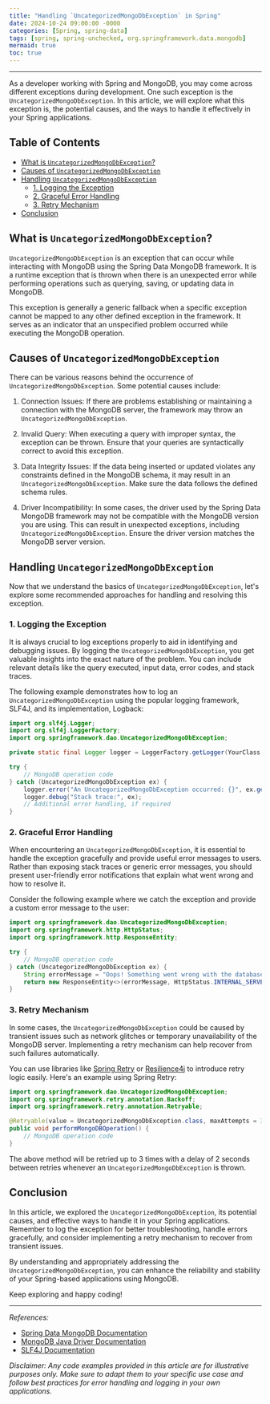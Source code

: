 ```yaml
---
title: "Handling `UncategorizedMongoDbException` in Spring"
date: 2024-10-24 09:00:00 -0000
categories: [Spring, spring-data]
tags: [spring, spring-unchecked, org.springframework.data.mongodb]
mermaid: true
toc: true
---
```



---

As a developer working with Spring and MongoDB, you may come across different exceptions during development. One such exception is the `UncategorizedMongoDbException`. In this article, we will explore what this exception is, the potential causes, and the ways to handle it effectively in your Spring applications.

## Table of Contents

- [What is `UncategorizedMongoDbException`?](#what-is-uncategorizedmongodbexception)
- [Causes of `UncategorizedMongoDbException`](#causes-of-uncategorizedmongodbexception)
- [Handling `UncategorizedMongoDbException`](#handling-uncategorizedmongodbexception)
  - [1. Logging the Exception](#1-logging-the-exception)
  - [2. Graceful Error Handling](#2-graceful-error-handling)
  - [3. Retry Mechanism](#3-retry-mechanism)
- [Conclusion](#conclusion)

## What is `UncategorizedMongoDbException`?

`UncategorizedMongoDbException` is an exception that can occur while interacting with MongoDB using the Spring Data MongoDB framework. It is a runtime exception that is thrown when there is an unexpected error while performing operations such as querying, saving, or updating data in MongoDB.

This exception is generally a generic fallback when a specific exception cannot be mapped to any other defined exception in the framework. It serves as an indicator that an unspecified problem occurred while executing the MongoDB operation.

## Causes of `UncategorizedMongoDbException`

There can be various reasons behind the occurrence of `UncategorizedMongoDbException`. Some potential causes include:

1. Connection Issues: If there are problems establishing or maintaining a connection with the MongoDB server, the framework may throw an `UncategorizedMongoDbException`.

2. Invalid Query: When executing a query with improper syntax, the exception can be thrown. Ensure that your queries are syntactically correct to avoid this exception.

3. Data Integrity Issues: If the data being inserted or updated violates any constraints defined in the MongoDB schema, it may result in an `UncategorizedMongoDbException`. Make sure the data follows the defined schema rules.

4. Driver Incompatibility: In some cases, the driver used by the Spring Data MongoDB framework may not be compatible with the MongoDB version you are using. This can result in unexpected exceptions, including `UncategorizedMongoDbException`. Ensure the driver version matches the MongoDB server version.

## Handling `UncategorizedMongoDbException`

Now that we understand the basics of `UncategorizedMongoDbException`, let's explore some recommended approaches for handling and resolving this exception.

### 1. Logging the Exception

It is always crucial to log exceptions properly to aid in identifying and debugging issues. By logging the `UncategorizedMongoDbException`, you get valuable insights into the exact nature of the problem. You can include relevant details like the query executed, input data, error codes, and stack traces.

The following example demonstrates how to log an `UncategorizedMongoDbException` using the popular logging framework, SLF4J, and its implementation, Logback:

```java
import org.slf4j.Logger;
import org.slf4j.LoggerFactory;
import org.springframework.dao.UncategorizedMongoDbException;

private static final Logger logger = LoggerFactory.getLogger(YourClass.class);

try {
    // MongoDB operation code
} catch (UncategorizedMongoDbException ex) {
    logger.error("An UncategorizedMongoDbException occurred: {}", ex.getMessage());
    logger.debug("Stack trace:", ex);
    // Additional error handling, if required
}
```

### 2. Graceful Error Handling

When encountering an `UncategorizedMongoDbException`, it is essential to handle the exception gracefully and provide useful error messages to users. Rather than exposing stack traces or generic error messages, you should present user-friendly error notifications that explain what went wrong and how to resolve it.

Consider the following example where we catch the exception and provide a custom error message to the user:

```java
import org.springframework.dao.UncategorizedMongoDbException;
import org.springframework.http.HttpStatus;
import org.springframework.http.ResponseEntity;

try {
    // MongoDB operation code
} catch (UncategorizedMongoDbException ex) {
    String errorMessage = "Oops! Something went wrong with the database. Please try again later.";
    return new ResponseEntity<>(errorMessage, HttpStatus.INTERNAL_SERVER_ERROR);
}
```

### 3. Retry Mechanism

In some cases, the `UncategorizedMongoDbException` could be caused by transient issues such as network glitches or temporary unavailability of the MongoDB server. Implementing a retry mechanism can help recover from such failures automatically.

You can use libraries like [Spring Retry](https://docs.spring.io/spring-retry/docs/current/reference/html5/) or [Resilience4j](https://resilience4j.readme.io/) to introduce retry logic easily. Here's an example using Spring Retry:

```java
import org.springframework.dao.UncategorizedMongoDbException;
import org.springframework.retry.annotation.Backoff;
import org.springframework.retry.annotation.Retryable;

@Retryable(value = UncategorizedMongoDbException.class, maxAttempts = 3, backoff = @Backoff(delay = 2000))
public void performMongoDBOperation() {
    // MongoDB operation code
}
```

The above method will be retried up to 3 times with a delay of 2 seconds between retries whenever an `UncategorizedMongoDbException` is thrown.

## Conclusion

In this article, we explored the `UncategorizedMongoDbException`, its potential causes, and effective ways to handle it in your Spring applications. Remember to log the exception for better troubleshooting, handle errors gracefully, and consider implementing a retry mechanism to recover from transient issues.

By understanding and appropriately addressing the `UncategorizedMongoDbException`, you can enhance the reliability and stability of your Spring-based applications using MongoDB.

Keep exploring and happy coding!

---

*References:*

- [Spring Data MongoDB Documentation](https://docs.spring.io/spring-data/mongodb/docs/current/reference/html/#mongo.core)
- [MongoDB Java Driver Documentation](https://mongodb.github.io/mongo-java-driver/)
- [SLF4J Documentation](http://www.slf4j.org/manual.html)

*Disclaimer: Any code examples provided in this article are for illustrative purposes only. Make sure to adapt them to your specific use case and follow best practices for error handling and logging in your own applications.*